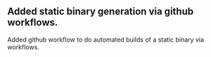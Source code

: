 ## Added static binary generation via github workflows.

Added github workflow to do automated builds of a static binary via workflows.
